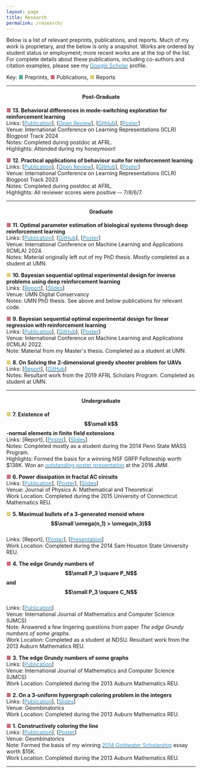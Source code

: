 ```yaml
---
layout: page
title: Research
permalink: /research/
---
```


Below is a list of relevant preprints, publications, and reports. Much of my work is proprietary, and the below is only a snapshot. Works are ordered by student status or employment; more recent works are at the top of the list. For complete details about these publications, including co-authors and citation examples, please see my [<span style="color:rgb(058,147,195)">Google Scholar</span>](https://scholar.google.com/citations?user=pReM1U8AAAAJ&hl=en) profile.

Key:
<span style="color:rgb(093,168,153)">&#9632;&#xFE0E;</span> Preprints,
<span style="color:rgb(194,106,119)">&#9632;&#xFE0E;</span> Publications, 
<span style="color:rgb(220,205,125)">&#9632;&#xFE0E;</span> Reports

---

#### <center>Post-Graduate</center>

<span style="color:rgb(194,106,119)">&#9632;&#xFE0E;</span> **13. Behavioral differences in mode-switching exploration for reinforcement learning**\
Links: [[<span style="color:rgb(058,147,195)">Publication</span>](https://iclr-blogposts.github.io/2024/blog/mode-switching/)], [[<span style="color:rgb(058,147,195)">Open Review</span>](https://openreview.net/forum?id=GgUxexkE69)], [[<span style="color:rgb(058,147,195)">GitHub</span>](https://github.com/LorenJAnderson/when-to-explore)], [[<span style="color:rgb(058,147,195)">Poster</span>](https://drive.google.com/file/d/1ZT_BTiF5mxIv-SK5b_K4AaRkRStSbTuS/view?usp=drive_link)]\
Venue: International Conference on Learning Representations (ICLR) Blogpost Track 2024\
Notes: Completed during postdoc at AFRL.\
Highlights: Attended during my honeymoon!

<span style="color:rgb(194,106,119)">&#9632;&#xFE0E;</span> **12. Practical applications of behaviour suite for reinforcement learning**\
Links: [[<span style="color:rgb(058,147,195)">Publication</span>](https://iclr-blogposts.github.io/2023/blog/2023/bsuite-applications/)], [[<span style="color:rgb(058,147,195)">Open Review</span>](https://openreview.net/forum?id=o6tY8PnnJ7)], [[<span style="color:rgb(058,147,195)">GitHub</span>](https://github.com/LorenJAnderson/bsuite-applications)], [[<span style="color:rgb(058,147,195)">Poster</span>](https://drive.google.com/file/d/1iiheuUdV5E1wjrs0nUM2LH68RyBNCx0y/view?usp=drive_link)]\
Venue: International Conference on Learning Representations (ICLR) Blogpost Track 2023\
Notes: Completed during postdoc at AFRL.\
Highlights: All reviewer scores were positive -- 7/8/6/7.

---

#### <center>Graduate</center>

<span style="color:rgb(194,106,119)">&#9632;&#xFE0E;</span> **11. Optimal parameter estimation of biological systems through deep reinforcement learning**\
Links: [[<span style="color:rgb(058,147,195)">Publication</span>](https://ieeexplore.ieee.org/abstract/document/10903242/)], [[<span style="color:rgb(058,147,195)">GitHub</span>](https://github.com/LorenJAnderson/biological-systems-oed)], [[<span style="color:rgb(058,147,195)">Poster</span>](https://drive.google.com/file/d/1XcQM9_QL39i4g5Q3vs-ny7xTUesitjkl/view?usp=drive_link)]\
Venue: International Conference on Machine Learning and Applications (ICMLA) 2024.\
Notes: Material originally left out of my PhD thesis. Mostly completed as a student at UMN.

<span style="color:rgb(220,205,125)">&#9632;&#xFE0E;</span> **10. Bayesian sequential optimal experimental design for inverse problems using deep reinforcement learning**\
Links: [[<span style="color:rgb(058,147,195)">Report</span>](https://conservancy.umn.edu/items/07a8a1a0-5478-4033-a9bb-4f83c625aef7)], [[<span style="color:rgb(058,147,195)">Slides</span>](https://drive.google.com/file/d/1HjiWrK200u_5npcDx4EIc3euuKOv7OrZ/view?usp=drive_link)]\
Venue: UMN Digital Conservancy\
Notes: UMN PhD thesis. See above and below publications for relevant code.

<span style="color:rgb(194,106,119)">&#9632;&#xFE0E;</span> **9. Bayesian sequential optimal experimental design for linear regression with reinforcement learning**\
Links: [[<span style="color:rgb(058,147,195)">Publication</span>](https://ieeexplore.ieee.org/abstract/document/10069722)], [[<span style="color:rgb(058,147,195)">GitHub</span>](https://github.com/LorenJAnderson/linear-oed)], [[<span style="color:rgb(058,147,195)">Poster</span>](https://drive.google.com/file/d/171nugcQRufui9xJmuXCKhlMrZYE8CH_-/view?usp=drive_link)]\
Venue: International Conference on Machine Learning and Applications (ICMLA) 2022.\
Note: Material from my Master's thesis. Completed as a student at UMN. 

<span style="color:rgb(220,205,125)">&#9632;&#xFE0E;</span> **8. On Solving the 2-dimensional greedy shooter problem for UAVs**\
Links: [[<span style="color:rgb(058,147,195)">Report</span>](https://arxiv.org/abs/1911.01419)], [[<span style="color:rgb(058,147,195)">GitHub</span>](https://github.com/LorenJAnderson/uav-2d-greedyshooter-rl)]\
Notes: Resultant work from the 2019 AFRL Scholars Program. Completed as student at UMN. 

---

#### <center>Undergraduate</center>

<span style="color:rgb(220,205,125)">&#9632;&#xFE0E;</span> **7. Existence of $$\small k$$-normal elements in finite field extensions**\
Links: [Report], [[<span style="color:rgb(058,147,195)">Poster</span>](https://drive.google.com/file/d/1Sl2aKkqnPKjc11ubeOd0oTBicPKHu5ti/view?usp=drive_link)], [[<span style="color:rgb(058,147,195)">Slides</span>](https://drive.google.com/file/d/12x9zhPiSkTXhRi_9VTymHPWMOExV8-PG/view?usp=drive_link)]\
Notes: Completed mostly as a student during the 2014 Penn State MASS Program.\
Highlights: Formed the basis for a winning NSF GRFP Fellowship worth $138K. Won an [<span style="color:rgb(058,147,195)">outstanding poster presentation</span>](https://drive.google.com/file/d/1htiJt-tVH1izw0oYutZdRTVHKNRG7FQD/view?usp=drive_link) at the 2016 JMM.

<span style="color:rgb(194,106,119)">&#9632;&#xFE0E;</span> **6. Power dissipation in fractal AC circuits**\
Links: [[<span style="color:rgb(058,147,195)">Publication</span>](https://iopscience.iop.org/article/10.1088/1751-8121/aa7a66/meta)], [[<span style="color:rgb(058,147,195)">Poster</span>](https://drive.google.com/file/d/182_Cis71fBaeWGpZaBemSYYDj8SaN1_m/view?usp=drive_link)], [[<span style="color:rgb(058,147,195)">Slides</span>](https://drive.google.com/file/d/1PcMDAMuT-NH6hhAzNuHLudjMcZ0pl78p/view?usp=drive_link)]\
Venue: Journal of Physics A: Mathematical and Theoretical\
Work Location: Completed during the 2015 University of Connecticut Mathematics REU.

<span style="color:rgb(220,205,125)">&#9632;&#xFE0E;</span> **5. Maximual bullets of a 3-generated monoid where $$\small \omega(n_1) > \omega(n_3)$$**\
Links: [Report], [[<span style="color:rgb(058,147,195)">Poster</span>](https://drive.google.com/file/d/13WcT16B-QAXpKsizx1oPYOh4sle3eQmH/view?usp=drive_link)], [[<span style="color:rgb(058,147,195)">Presentation</span>](https://drive.google.com/file/d/1c8Xc1SnHZc30zkipFewORaqmSQm-byED/view?usp=drive_link)]\
Work Location: Completed during the 2014 Sam Houston State University REU.

<span style="color:rgb(194,106,119)">&#9632;&#xFE0E;</span> **4. The edge Grundy numbers of $$\small P_3 \square P_N$$ and $$\small P_3 \square C_N$$**\
Links: [[<span style="color:rgb(058,147,195)">Publication</span>](https://future-in-tech.net/Volume11.1.htm)]\
Venue: International Journal of Mathematics and Computer Science (IJMCS)\
Note: Answered a few lingering questions from paper *The edge Grundy numbers of some graphs*.\
Work Location: Completed as a student at NDSU. Resultant work from the 2013 Auburn Mathematics REU.

<span style="color:rgb(194,106,119)">&#9632;&#xFE0E;</span> **3. The edge Grundy numbers of some graphs**\
Links: [[<span style="color:rgb(058,147,195)">Publication</span>]((https://future-in-tech.net/Volume12.1.htm))]\
Venue: International Journal of Mathematics and Computer Science (IJMCS)\
Work Location: Completed during the 2013 Auburn Mathematics REU.


<span style="color:rgb(194,106,119)">&#9632;&#xFE0E;</span> **2. On a 3-uniform hypergraph coloring problem in the integers**\
Links: [[<span style="color:rgb(058,147,195)">Publication</span>](https://geombina.uccs.edu/past-issues/volume-xxv)], [[<span style="color:rgb(058,147,195)">Slides</span>](https://drive.google.com/file/d/1LecEEcH1iB8hXK-oleb82gmv-ZfpZbBS/view?usp=drive_link)]\
Venue: Geombinatorics\
Work Location: Completed during the 2013 Auburn Mathematics REU.

<span style="color:rgb(194,106,119)">&#9632;&#xFE0E;</span> **1. Constructively coloring the line**\
Links: [[<span style="color:rgb(058,147,195)">Publication</span>](https://geombina.uccs.edu/past-issues/volume-xxiii)], [[<span style="color:rgb(058,147,195)">Poster</span>](https://drive.google.com/file/d/1e5p4yTgK1eqcpL4wrzkOdv6pLF2MJnuF/view?usp=drive_link)]\
Venue: Geombinatorics\
Note: Formed the basis of my winning [<span style="color:rgb(058,147,195)">2014 Goldwater Scholarship</span>](https://goldwaterscholarship.gov/2014-scholars/) essay worth $15K.\
Work Location: Completed during the 2013 Auburn Mathematics REU.

---
